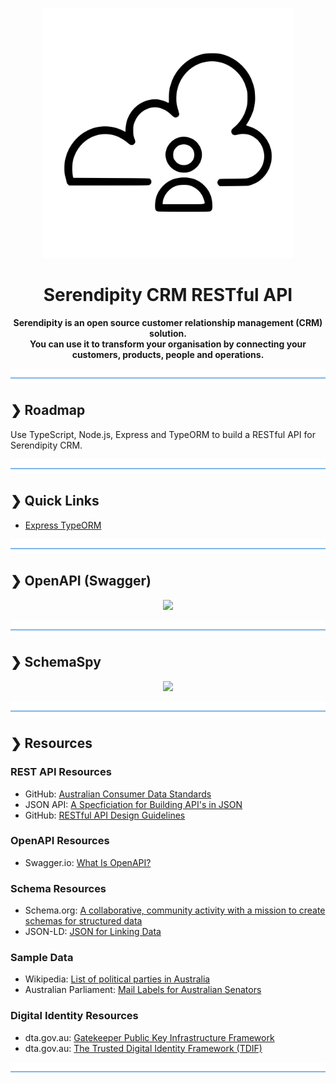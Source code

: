 <p align="center">
  <img src="./serendipity-logo.svg" alt="Serendipity" width="400"/>
</p>

<h1 align="center">Serendipity CRM RESTful API</h1>

<p align="center">
  <b>Serendipity is an open source customer relationship management (CRM) solution.</b></br>
  <b>You can use it to transform your organisation by connecting your customers, products, people and operations.</b></br>
</p>

![divider](./divider.png)

## ❯ Roadmap

Use TypeScript, Node.js, Express and TypeORM to build a RESTful API for Serendipity CRM.

![divider](./divider.png)

## ❯ Quick Links

* [Express TypeORM](https://github.com/Robinyo/serendipity-api/tree/master/projects/express-typeorm)

![divider](./divider.png)

## ❯ OpenAPI (Swagger)

<p align="center">
  <img src="https://github.com/Robinyo/serendipity-api/blob/master/screen-shots/redoc.png">
</p>

![divider](./divider.png)

## ❯ SchemaSpy

<p align="center">
  <img src="https://github.com/Robinyo/serendipity-api/blob/master/screen-shots/schema-spy-compact.png">
</p>

![divider](./divider.png)

## ❯ Resources

### REST API Resources

* GitHub: [Australian Consumer Data Standards](https://consumerdatastandardsaustralia.github.io/standards/#introduction)
* JSON API: [A Specficiation for Building API's in JSON](https://jsonapi.org/)
* GitHub: [RESTful API Design Guidelines](https://github.com/Robinyo/restful-api-design-guidelines)

### OpenAPI Resources

* Swagger.io: [What Is OpenAPI?](https://swagger.io/docs/specification/about/)

### Schema Resources

* Schema.org: [A collaborative, community activity with a mission to create schemas for structured data](https://swagger.io/docs/specification/about/)
* JSON-LD: [JSON for Linking Data](https://json-ld.org)

### Sample Data

* Wikipedia: [List of political parties in Australia](https://en.wikipedia.org/wiki/List_of_political_parties_in_Australia)
* Australian Parliament: [Mail Labels for Australian Senators](https://www.aph.gov.au/Senators_and_Members/Guidelines_for_Contacting_Senators_and_Members/Address_labels_and_CSV_files)

### Digital Identity Resources

* dta.gov.au: [Gatekeeper Public Key Infrastructure Framework](https://www.dta.gov.au/our-projects/digital-identity/gatekeeper-public-key-infrastructure-framework)
* dta.gov.au: [The Trusted Digital Identity Framework (TDIF)](https://www.dta.gov.au/our-projects/digital-identity/trusted-digital-identity-framework)

![divider](./divider.png)
